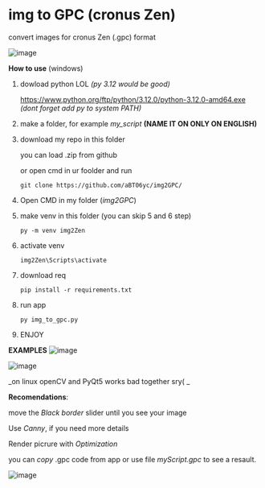 # **img to GPC (cronus Zen)**
convert images for cronus Zen (.gpc) format

![image](https://github.com/user-attachments/assets/45d94d79-3285-430a-936a-71540e226ae7)

**How to use** (windows)

1. dowload python LOL _(py 3.12 would be good)_ 

   https://www.python.org/ftp/python/3.12.0/python-3.12.0-amd64.exe
   _(dont forget add py to system PATH)_

2. make a folder, for example _my_script_ **(NAME IT ON ONLY ON ENGLISH)** 

3. download my repo in this folder

   you can load .zip from github 

   or open cmd in ur foolder and run

   ```git clone https://github.com/aBT06yc/img2GPC/```

4. Open CMD in my folder (_img2GPC_)

5. make venv in this folder   (you can skip 5 and 6 step)

   ```py -m venv img2Zen```

6. activate venv  

   ```img2Zen\Scripts\activate```

8. download req

   ```pip install -r requirements.txt```

9. run app 

   ```py img_to_gpc.py```

10.  ENJOY

**EXAMPLES** 
![image](https://github.com/user-attachments/assets/a41b8968-b456-442a-8915-362a6a3f3e16)

![image](https://github.com/user-attachments/assets/aebdce55-7527-427a-80bf-3bb7e9fc422d)


_on linux openCV and PyQt5 works bad together sry( _

**Recomendations**: 

move the _Black border_ slider until you see your image

Use _Canny_, if you need more details 

Render picrure with _Optimization_

you can _copy_ .gpc code from app or use file _myScript.gpc_ to see a resault.


![image](https://github.com/user-attachments/assets/42aa41e7-a950-4ff4-8197-78cab7180605)
